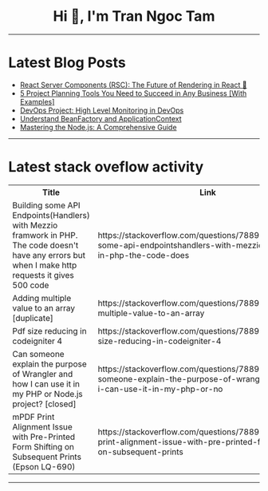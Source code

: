 <h1 align="center">Hi 👋, I'm Tran Ngoc Tam</h1>

---

# Latest Blog Posts 
<!-- BLOG-POST-LIST:START -->
- [React Server Components &lpar;RSC&rpar;: The Future of Rendering in React 🔮](https://dev.to/margish288/react-server-components-rsc-the-future-of-rendering-in-react-1hd)
- [5 Project Planning Tools You Need to Succeed in Any Business [With Examples]](https://dev.to/thomasy0ung/5-project-planning-tools-you-need-to-succeed-in-any-business-with-examples-8np)
- [DevOps Project: High Level Monitoring in DevOps](https://dev.to/prodevopsguytech/devops-project-high-level-monitoring-in-devops-png)
- [Understand BeanFactory and ApplicationContext](https://dev.to/isaactony/understand-beanfactory-and-applicationcontext-20n9)
- [Mastering the Node.js: A Comprehensive Guide](https://dev.to/danteon/mastering-the-nodejs-a-comprehensive-guide-4e7n)
<!-- BLOG-POST-LIST:END -->

---

# Latest stack oveflow activity
<table>
  <tr><th>Title</th><th>Link</th></tr>
  <!-- STACKOVERFLOW:START --><tr><td>Building some API Endpoints&lpar;Handlers&rpar; with Mezzio framwork in PHP. The code doesn&#39;t have any errors but when I make http requests it gives 500 code</td><td>https://stackoverflow.com/questions/78895734/building-some-api-endpointshandlers-with-mezzio-framwork-in-php-the-code-does</td></tr><tr><td>Adding multiple value to an array [duplicate]</td><td>https://stackoverflow.com/questions/78895614/adding-multiple-value-to-an-array</td></tr><tr><td>Pdf size reducing in codeigniter 4</td><td>https://stackoverflow.com/questions/78895601/pdf-size-reducing-in-codeigniter-4</td></tr><tr><td>Can someone explain the purpose of Wrangler and how I can use it in my PHP or Node.js project? [closed]</td><td>https://stackoverflow.com/questions/78895292/can-someone-explain-the-purpose-of-wrangler-and-how-i-can-use-it-in-my-php-or-no</td></tr><tr><td>mPDF Print Alignment Issue with Pre-Printed Form Shifting on Subsequent Prints &lpar;Epson LQ-690&rpar;</td><td>https://stackoverflow.com/questions/78895249/mpdf-print-alignment-issue-with-pre-printed-form-shifting-on-subsequent-prints</td></tr><!-- STACKOVERFLOW:END -->
</table>

---


